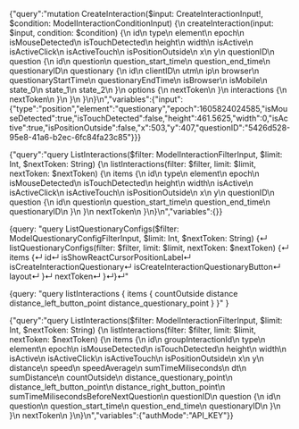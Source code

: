 
{"query":"mutation CreateInteraction($input: CreateInteractionInput!, $condition: ModelInteractionConditionInput) {\n  createInteraction(input: $input, condition: $condition) {\n    id\n    type\n    element\n    epoch\n    isMouseDetected\n    isTouchDetected\n    height\n    width\n    isActive\n    isActiveClick\n    isActiveTouch\n    isPositionOutside\n    x\n    y\n    questionID\n    question {\n      id\n      question\n      question_start_time\n      question_end_time\n      questionaryID\n      questionary {\n        id\n        clientID\n        utm\n        ip\n        browser\n        questionaryStartTime\n        questionaryEndTime\n        isBrowser\n        isMobile\n        state_0\n        state_1\n        state_2\n      }\n      options {\n        nextToken\n      }\n      interactions {\n        nextToken\n      }\n    }\n  }\n}\n","variables":{"input":{"type":"position","element":"questionary","epoch":1605824024585,"isMouseDetected":true,"isTouchDetected":false,"height":461.5625,"width":0,"isActive":true,"isPositionOutside":false,"x":503,"y":407,"questionID":"5426d528-95e8-41a6-b2ec-6fc84fa23c85"}}}


{"query":"query ListInteractions($filter: ModelInteractionFilterInput, $limit: Int, $nextToken: String) {\n  listInteractions(filter: $filter, limit: $limit, nextToken: $nextToken) {\n    items {\n      id\n      type\n      element\n      epoch\n      isMouseDetected\n      isTouchDetected\n      height\n      width\n      isActive\n      isActiveClick\n      isActiveTouch\n      isPositionOutside\n      x\n      y\n      questionID\n      question {\n        id\n        question\n        question_start_time\n        question_end_time\n        questionaryID\n      }\n    }\n    nextToken\n  }\n}\n","variables":{}}



{query: "query ListQuestionaryConfigs($filter: ModelQuestionaryConfigFilterInput, $limit: Int, $nextToken: String) {↵  listQuestionaryConfigs(filter: $filter, limit: $limit, nextToken: $nextToken) {↵    items {↵      id↵      isShowReactCursorPositionLabel↵      isCreateInteractionQuestionary↵      isCreateInteractionQuestionaryButton↵      layout↵    }↵    nextToken↵  }↵}↵"

{query: "query
listInteractions {
    items {
      countOutside
      distance
      distance_left_button_point
      distance_questionary_point
    }
  }"
}


{"query":"query ListInteractions($filter: ModelInteractionFilterInput, $limit: Int, $nextToken: String) {\n  listInteractions(filter: $filter, limit: $limit, nextToken: $nextToken) {\n    items {\n      id\n      groupInteractionId\n      type\n      element\n      epoch\n      isMouseDetected\n      isTouchDetected\n      height\n      width\n      isActive\n      isActiveClick\n      isActiveTouch\n      isPositionOutside\n      x\n      y\n      distance\n      speed\n      speedAverage\n      sumTimeMiliseconds\n      dt\n      sumDistance\n      countOutside\n      distance_questionary_point\n      distance_left_button_point\n      distance_right_button_point\n      sumTimeMilisecondsBeforeNextQuestion\n      questionID\n      question {\n        id\n        question\n        question_start_time\n        question_end_time\n        questionaryID\n      }\n    }\n    nextToken\n  }\n}\n","variables":{"authMode":"API_KEY"}}

